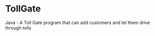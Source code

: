TollGate
========

Java - A Toll Gate program that can add customers and let them drive through tolls 
